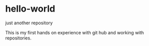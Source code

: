 # hello-world
just another repository

This is my first hands on experience with git hub and working with repositories. 
